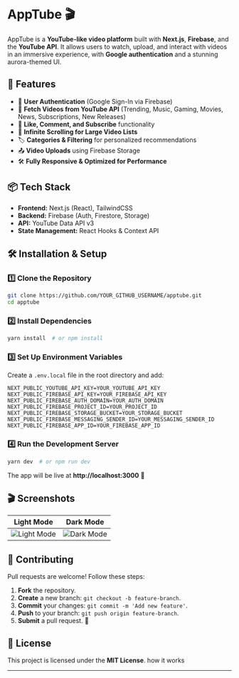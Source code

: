 # AppTube 🎬

AppTube is a **YouTube-like video platform** built with **Next.js**, **Firebase**, and the **YouTube API**. It allows users to watch, upload, and interact with videos in an immersive experience, with **Google authentication** and a stunning aurora-themed UI.

## 🚀 Features
- 🌟 **User Authentication** (Google Sign-In via Firebase)
- 🎥 **Fetch Videos from YouTube API** (Trending, Music, Gaming, Movies, News, Subscriptions, New Releases)
- 🔗 **Like, Comment, and Subscribe** functionality
- 🔄 **Infinite Scrolling for Large Video Lists**
- 🏷 **Categories & Filtering** for personalized recommendations
- 📤 **Video Uploads** using Firebase Storage
- 🛠 **Fully Responsive & Optimized for Performance**

## 📦 Tech Stack
- **Frontend:** Next.js (React), TailwindCSS
- **Backend:** Firebase (Auth, Firestore, Storage)
- **API:** YouTube Data API v3
- **State Management:** React Hooks & Context API

## 🛠 Installation & Setup

### 1️⃣ Clone the Repository
```sh
git clone https://github.com/YOUR_GITHUB_USERNAME/apptube.git
cd apptube
```

### 2️⃣ Install Dependencies
```sh
yarn install  # or npm install
```

### 3️⃣ Set Up Environment Variables
Create a `.env.local` file in the root directory and add:
```env
NEXT_PUBLIC_YOUTUBE_API_KEY=YOUR_YOUTUBE_API_KEY
NEXT_PUBLIC_FIREBASE_API_KEY=YOUR_FIREBASE_API_KEY
NEXT_PUBLIC_FIREBASE_AUTH_DOMAIN=YOUR_AUTH_DOMAIN
NEXT_PUBLIC_FIREBASE_PROJECT_ID=YOUR_PROJECT_ID
NEXT_PUBLIC_FIREBASE_STORAGE_BUCKET=YOUR_STORAGE_BUCKET
NEXT_PUBLIC_FIREBASE_MESSAGING_SENDER_ID=YOUR_MESSAGING_SENDER_ID
NEXT_PUBLIC_FIREBASE_APP_ID=YOUR_FIREBASE_APP_ID
```

### 4️⃣ Run the Development Server
```sh
yarn dev  # or npm run dev
```
The app will be live at **http://localhost:3000** 🚀

## 🎬 Screenshots
| Light Mode | Dark Mode |
|-----------|-----------|
| ![Light Mode](screenshots/light-mode.png) | ![Dark Mode](screenshots/dark-mode.png) |

## 🌟 Contributing
Pull requests are welcome! Follow these steps:
1. **Fork** the repository.
2. **Create** a new branch: `git checkout -b feature-branch`.
3. **Commit** your changes: `git commit -m 'Add new feature'`.
4. **Push** to your branch: `git push origin feature-branch`.
5. **Submit** a pull request. 🚀

## 📜 License
This project is licensed under the **MIT License**. how it works 

---

